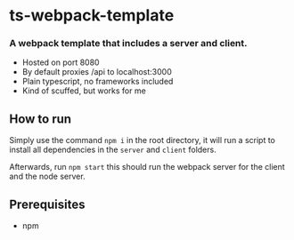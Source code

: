 # ts-webpack-template

### A webpack template that includes a server and client.

- Hosted on port 8080
- By default proxies /api to localhost:3000
- Plain typescript, no frameworks included
- Kind of scuffed, but works for me 


## How to run
Simply use the command `npm i` in the root directory, it will run a script to install all dependencies in the `server` and `client` folders.

Afterwards, run `npm start` this should run the webpack server for the client and the node server.


## Prerequisites
- npm